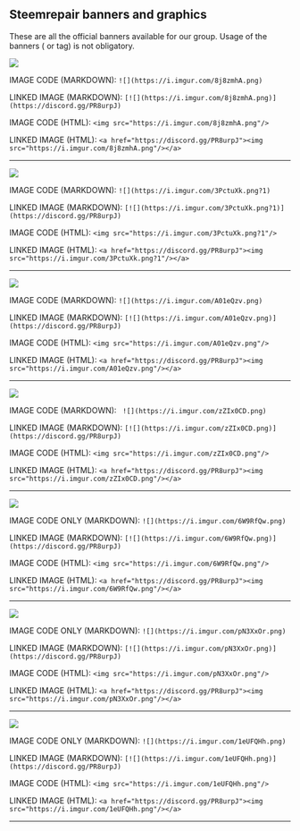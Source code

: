 
## Steemrepair banners and graphics

These are all the official banners available for our group.
Usage of the banners ( or tag) is not obligatory.


![](https://i.imgur.com/8j8zmhA.png)

IMAGE CODE (MARKDOWN): ```![](https://i.imgur.com/8j8zmhA.png)```

LINKED IMAGE (MARKDOWN): ```[![](https://i.imgur.com/8j8zmhA.png)](https://discord.gg/PR8urpJ)```

IMAGE CODE (HTML): ```<img src="https://i.imgur.com/8j8zmhA.png"/>```

LINKED IMAGE (HTML): ```<a href="https://discord.gg/PR8urpJ"><img src="https://i.imgur.com/8j8zmhA.png"/></a>```

-----

![](https://i.imgur.com/3PctuXk.png?1)

IMAGE CODE (MARKDOWN): ```![](https://i.imgur.com/3PctuXk.png?1)```

LINKED IMAGE (MARKDOWN): ```[![](https://i.imgur.com/3PctuXk.png?1)](https://discord.gg/PR8urpJ)```

IMAGE CODE (HTML): ```<img src="https://i.imgur.com/3PctuXk.png?1"/>```

LINKED IMAGE (HTML): ```<a href="https://discord.gg/PR8urpJ"><img src="https://i.imgur.com/3PctuXk.png?1"/></a>```

-----

![](https://i.imgur.com/A01eQzv.png)

IMAGE CODE (MARKDOWN): ```![](https://i.imgur.com/A01eQzv.png)```

LINKED IMAGE (MARKDOWN): ```[![](https://i.imgur.com/A01eQzv.png)](https://discord.gg/PR8urpJ)```

IMAGE CODE (HTML): ```<img src="https://i.imgur.com/A01eQzv.png"/>```

LINKED IMAGE (HTML): ```<a href="https://discord.gg/PR8urpJ"><img src="https://i.imgur.com/A01eQzv.png"/></a>```

-----

![](https://i.imgur.com/zZIx0CD.png)

IMAGE CODE (MARKDOWN): ``` ![](https://i.imgur.com/zZIx0CD.png)```

LINKED IMAGE (MARKDOWN): ```[![](https://i.imgur.com/zZIx0CD.png)](https://discord.gg/PR8urpJ)```

IMAGE CODE (HTML): ```<img src="https://i.imgur.com/zZIx0CD.png"/>```

LINKED IMAGE (HTML): ```<a href="https://discord.gg/PR8urpJ"><img src="https://i.imgur.com/zZIx0CD.png"/></a>```

-----

![](https://i.imgur.com/6W9RfQw.png)

IMAGE CODE ONLY (MARKDOWN): ```![](https://i.imgur.com/6W9RfQw.png)```

LINKED IMAGE (MARKDOWN): ```[![](https://i.imgur.com/6W9RfQw.png)](https://discord.gg/PR8urpJ)```

IMAGE CODE (HTML): ```<img src="https://i.imgur.com/6W9RfQw.png"/>```

LINKED IMAGE (HTML): ```<a href="https://discord.gg/PR8urpJ"><img src="https://i.imgur.com/6W9RfQw.png"/></a>```

-----


![](https://i.imgur.com/pN3XxOr.png)

IMAGE CODE ONLY (MARKDOWN): ```![](https://i.imgur.com/pN3XxOr.png)```

LINKED IMAGE (MARKDOWN): ```[![](https://i.imgur.com/pN3XxOr.png)](https://discord.gg/PR8urpJ)```

IMAGE CODE (HTML): ```<img src="https://i.imgur.com/pN3XxOr.png"/>```

LINKED IMAGE (HTML): ```<a href="https://discord.gg/PR8urpJ"><img src="https://i.imgur.com/pN3XxOr.png"/></a>```

-----


![](https://i.imgur.com/1eUFQHh.png)

IMAGE CODE ONLY (MARKDOWN): ```![](https://i.imgur.com/1eUFQHh.png)```

LINKED IMAGE (MARKDOWN): ```[![](https://i.imgur.com/1eUFQHh.png)](https://discord.gg/PR8urpJ)```

IMAGE CODE (HTML): ```<img src="https://i.imgur.com/1eUFQHh.png"/>```

LINKED IMAGE (HTML): ```<a href="https://discord.gg/PR8urpJ"><img src="https://i.imgur.com/1eUFQHh.png"/></a>```

-----



